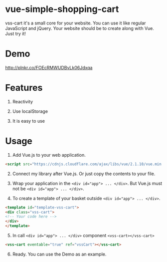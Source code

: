 # vue-simple-shopping-cart
vss-cart it's a small core for your website. You can use it like regular JavaScript and jQuery. Your website should be to create along with Vue. Just try it!
# Demo
http://plnkr.co/FOEcRMWUDBvLk06Jdxqa
# Features
1) Reactivity

2) Use localStorage

3) It is easy to use
# Usage
1) Add Vue.js to your web application.
```html
<script src="https://cdnjs.cloudflare.com/ajax/libs/vue/2.1.10/vue.min.js"></script>
```
2) Connect my library after Vue.js. Or just copy the contents to your file.

3) Wrap your application in the `<div id="app"> ... </div>`. But Vue.js must not be `<div id="app"> ... </div>`.

4) To create a template of your basket outside `<div id="app"> ... </div>`.
```html
<template id="template-vss-cart">
<div class="vss-cart">
<!-- Your code here -->
</div>
</template>
```

5) In call `<div id="app"> ... </div>` component `<vss-cart></vss-cart>`
```html
<vss-cart eventable="true" ref="vssCart"></vss-cart>
```

6) Ready. You can use the Demo as an example.